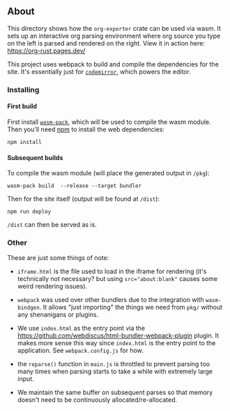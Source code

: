 ## About

This directory shows how the `org-exporter` crate can be used via wasm.
It sets up an interactive org parsing environment where org source you type on the left is parsed and rendered on the right.
View it in action here: https://org-rust.pages.dev/

This project uses webpack to build and compile the dependencies for the site.
It's essentially just for [`codemirror`](https://codemirror.net/), which powers the editor.

### Installing

#### First build

First install [`wasm-pack`](https://github.com/rustwasm/wasm-pack), which will be used to compile the wasm module.
Then you'll need [npm](https://docs.npmjs.com/downloading-and-installing-node-js-and-npm) to install the web dependencies:

```
npm install
```


#### Subsequent builds


To compile the wasm module (will place the generated output in `/pkg`):

```
wasm-pack build  --release --target bundler
```

Then for the site itself (output will be found at `/dist`):

```
npm run deploy
```

`/dist` can then be served as is.

### Other

These are just some things of note:

- `iframe.html` is the file used to load in the iframe for rendering (it's technically not necessary? but using `src="about:blank"` causes some weird rendering issues).

- `webpack` was used over other bundlers due to the integration with `wasm-bindgen`. It allows "just importing" the things we need from `pkg/` without any shenanigans or plugins. 

- We use `index.html` as the entry point via the https://github.com/webdiscus/html-bundler-webpack-plugin plugin. It makes more sense this way since `index.html` is the entry point to the application.  See `webpack.config.js` for how.

- the `reparse()` function in `main.js` is throttled to prevent parsing too many times when parsing starts to take a while with extremely large input. 

- We maintain the same buffer on subsequent parses so that memory doesn't need to be continuously allocated/re-allocated. 




